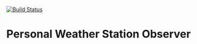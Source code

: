 [![Build Status](https://travis-ci.org/brianparry/pws.svg?branch=master)](https://travis-ci.org/brianparry/pws)

# Personal Weather Station Observer

